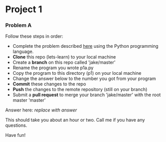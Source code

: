 # Project 1
### Problem A
Follow these steps in order:
* Complete the problem described [here](https://projecteuler.net/problem=1) using the Python programming language.  
* **Clone** this repo (lets-learn) to your local machine
* Create a **branch** on this repo called 'jake/master'
* Rename the program you wrote p1a.py
* Copy the program to this directory (p1) on your local machine
* Change the answer below to the number you got from your program
* **Commit** these changes to the repo
* **Push** the changes to the remote repository (still on your branch)
* Submit a **pull request** to merge your branch 'jake/master' with the root master 'master'

Answer here: *replace with answer*

This should take you about an hour or two. Call me if you have any questions.

Have fun!
